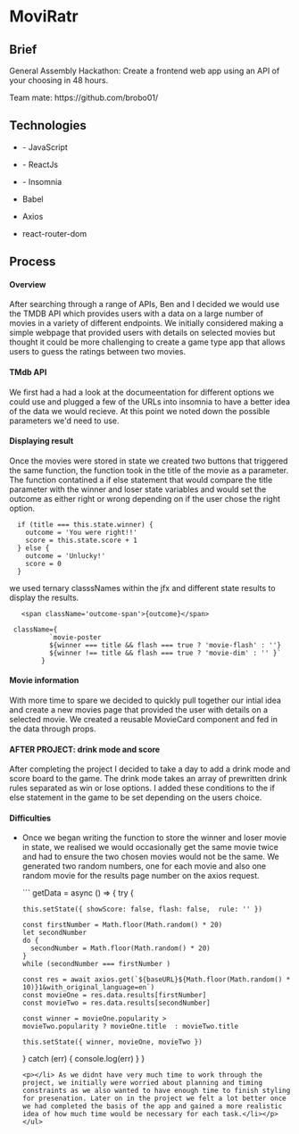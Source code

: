 <h1> MoviRatr </h1>

<h2> Brief </h3>
<p> General Assembly Hackathon: Create a frontend web app using an API of your choosing in 48 hours.</p>
<p>Team mate: https://github.com/brobo01/ </p>

<h2> Technologies </h2>
<ul>
  <li><p>- JavaScript</p></li>
  <li><p>- ReactJs</p></li>
  <li><p>- Insomnia</p></li>
  <li><p>Babel</p></li>
  <li><p>Axios</p></li>
  <li></p>react-router-dom</p></li>
</ul>

<h2> Process </h2>
<h4> Overview </h4>
<p> After searching through a range of APIs, Ben and I decided we would use the TMDB API which provides users with a data on a large number of movies in a variety of different endpoints. We initially considered making a simple webpage that provided users with details on selected movies but thought it could be more challenging to create a game type app that allows users to guess the ratings between two movies. 
  
<h4> TMdb API </h4> 
<p> We first had a had a look at the documeentation for different options we could use and plugged a few of the URLs into insomnia to have a better idea of the data we would recieve. At this point we noted down the possible parameters we'd need to use.</p>

<h4> Displaying result </h4>
<p> Once the movies were stored in state we created two buttons that triggered the same function, the function took in the title of the movie as a parameter. The function contatined a if else statement that would compare the title parameter with the winner and loser state variables and would set the outcome as either right or wrong depending on if the user chose the right option. </p>

```
  if (title === this.state.winner) {
    outcome = 'You were right!!' 
    score = this.state.score + 1
  } else {
    outcome = 'Unlucky!'
    score = 0
  }
  ```
<p> we used ternary classsNames within the jfx and different state results to display the results. </p>

```
   <span className='outcome-span'>{outcome}</span>

```
```
 className={ 
          `movie-poster 
          ${winner === title && flash === true ? 'movie-flash' : ''}
          ${winner !== title && flash === true ? 'movie-dim' : '' }` 
        }
 ```
 <h4> Movie information </h4> 
 <p> With more time to spare we decided to quickly pull together our intial idea and create a new movies page that provided the user with details on a selected movie. We created a reusable MovieCard component and fed in the data through props. </p> 
 
 <h4> AFTER PROJECT: drink mode and score </h4>
 <p> After completing the project I decided to take a day to add a drink mode and score board to the game. The drink mode takes an array of prewritten drink rules separated as win or lose options. I added these conditions to the if else statement in the game to be set depending on the users choice. 
  
<h4> Difficulties </h4> 
<ul>
<p><li>Once we began writing the function to store the winner and loser movie in state, we realised we would occasionally get the same movie twice and had to ensure the two chosen movies would not be the same. We generated two random numbers, one for each movie and also one random movie for the results page number on the axios request. </li></p>
```
getData = async () => {
  try {

    this.setState({ showScore: false, flash: false,  rule: '' })

    const firstNumber = Math.floor(Math.random() * 20)
    let secondNumber 
    do {
      secondNumber = Math.floor(Math.random() * 20)
    }
    while (secondNumber === firstNumber )
  
    const res = await axios.get(`${baseURL}${Math.floor(Math.random() * 10)}1&with_original_language=en`)
    const movieOne = res.data.results[firstNumber]
    const movieTwo = res.data.results[secondNumber]

    const winner = movieOne.popularity > 
    movieTwo.popularity ? movieOne.title  : movieTwo.title 

    this.setState({ winner, movieOne, movieTwo }) 

  } catch (err) {
    console.log(err)
  }
}
```
<p></li> As we didnt have very much time to work through the project, we initially were worried about planning and timing constraints as we also wanted to have enough time to finish styling for presenation. Later on in the project we felt a lot better once we had completed the basis of the app and gained a more realistic idea of how much time would be necessary for each task.</li></p>
</ul>
